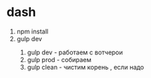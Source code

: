 # dash
<ol>
<li>npm install</li>
<li>gulp dev</li>
<ol>
<li>gulp dev - работаем с вотчерои</li>
<li>gulp prod - собираем</li>
<li>gulp clean - чистим корень , если надо</li>
</ol>
</ol>
